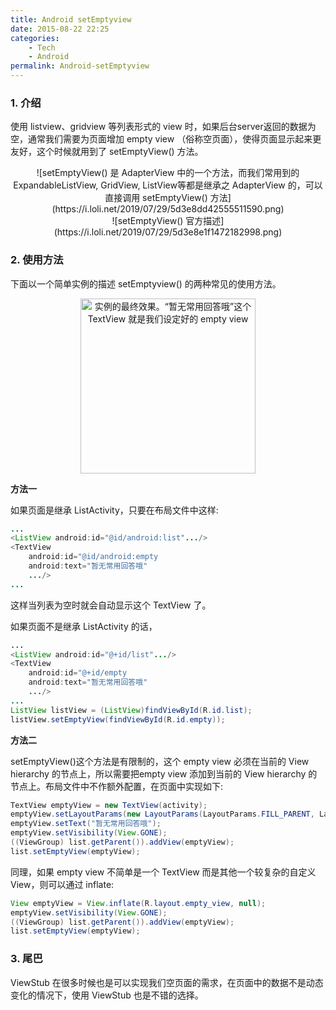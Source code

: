 ```yaml
---
title: Android setEmptyview
date: 2015-08-22 22:25
categories: 
    - Tech
    - Android
permalink: Android-setEmptyview
---
```


### 1. 介绍

使用 listview、gridview 等列表形式的 view 时，如果后台server返回的数据为空，通常我们需要为页面增加 empty view （俗称空页面），使得页面显示起来更友好，这个时候就用到了 setEmptyView() 方法。

<center>
![setEmptyView() 是 AdapterView 中的一个方法，而我们常用到的ExpandableListView, GridView, ListView等都是继承之 AdapterView 的，可以直接调用 setEmptyView() 方法](https://i.loli.net/2019/07/29/5d3e8dd42555511590.png)</center>  


<center>![setEmptyView() 官方描述](https://i.loli.net/2019/07/29/5d3e8e1f1472182998.png)</center>

### 2. 使用方法

下面以一个简单实例的描述 setEmptyview() 的两种常见的使用方法。

<center><img src='https://i.loli.net/2019/07/29/5d3e8e6bb5f8075733.png' width="280" alt="实例的最终效果。“暂无常用回答哦”这个 TextView 就是我们设定好的 empty view"/></center>

**方法一**

如果页面是继承 ListActivity，只要在布局文件中这样:
```java
...
<ListView android:id="@id/android:list".../> 
<TextView 
    android:id="@id/android:empty 
    android:text="暂无常用回答哦"
    .../>
...
```
这样当列表为空时就会自动显示这个 TextView 了。

如果页面不是继承 ListActivity 的话，
```java
...
<ListView android:id="@+id/list".../> 
<TextView 
    android:id="@+id/empty 
    android:text="暂无常用回答哦"
    .../>
...
ListView listView = (ListView)findViewById(R.id.list);
listView.setEmptyView(findViewById(R.id.empty));
```

**方法二**

setEmptyView()这个方法是有限制的，这个 empty view 必须在当前的 View hierarchy 的节点上，所以需要把empty view 添加到当前的 View hierarchy 的节点上。布局文件中不作额外配置，在页面中实现如下:
```java
TextView emptyView = new TextView(activity);
emptyView.setLayoutParams(new LayoutParams(LayoutParams.FILL_PARENT, LayoutParams.FILL_PARENT));
emptyView.setText("暂无常用回答哦");
emptyView.setVisibility(View.GONE);
((ViewGroup) list.getParent()).addView(emptyView);
list.setEmptyView(emptyView);
```
同理，如果 empty view 不简单是一个 TextView 而是其他一个较复杂的自定义 View，则可以通过 inflate:
```java
View emptyView = View.inflate(R.layout.empty_view, null);
emptyView.setVisibility(View.GONE);
((ViewGroup) list.getParent()).addView(emptyView);
list.setEmptyView(emptyView);
```

### 3. 尾巴
ViewStub 在很多时候也是可以实现我们空页面的需求，在页面中的数据不是动态变化的情况下，使用 ViewStub 也是不错的选择。